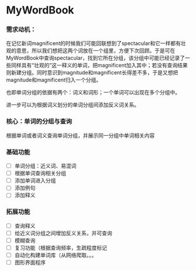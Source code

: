 # **MyWordBook**

### 需求动机：

 在记忆新词magnificent的时候我们可能回联想到了spectacular和它一样都有壮观的意思，所以我们想把这两个词放在一个组里，方便下次回顾。于是可在MyWordBook中查询spectacular，找到它所在分组，该分组中可能已经记录了一些同样具有“壮观的”这一释义的单词，把magnificent加入其中；若没有查询结果则新建分组。同时意识到magnitude和magnificent长得差不多，于是又想把magnitude和magnificent归入一个分组。

 也即单词分组的依据有两个：词义和词形；一个单词可以出现在多个分组中。

 进一步可以为根据词义划分的单词分组间添加反义词关系。

### 核心：单词的分组与查询

 根据单词或者词义查询单词分组，并展示同一分组中单词相关内容

### 基础功能

- [ ] 单词分组：近义词、易混词
- [ ] 根据单词查询相关分组
- [ ] 添加单词进入分组
- [ ] 添加例句
- [ ] 添加释义

### 拓展功能

- [ ] 查询释义
- [ ] 给近义词分组之间增加反义关系，并可查询
- [ ] 模糊查询
- [ ] 复习功能（根据查询频率，生疏程度标记
- [ ] 自动化构建单词库（从网络爬取。。。
- [ ] 图形界面程序